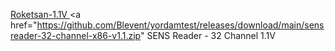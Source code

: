 <a href="https://github.com/Blevent/yordamtest/releases/download/main/sensreader-roketsan-x86-v1.1.zip"> Roketsan-1.1V </a>
<a href="https://github.com/Blevent/yordamtest/releases/download/main/sensreader-32-channel-x86-v1.1.zip" SENS Reader - 32 Channel 1.1V</a>
